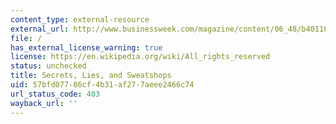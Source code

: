 ```yaml
---
content_type: external-resource
external_url: http://www.businessweek.com/magazine/content/06_48/b4011001.htm
file: /
has_external_license_warning: true
license: https://en.wikipedia.org/wiki/All_rights_reserved
status: unchecked
title: Secrets, Lies, and Sweatshops
uid: 57bfd077-86cf-4b31-af27-7aeee2466c74
url_status_code: 403
wayback_url: ''
---
```

